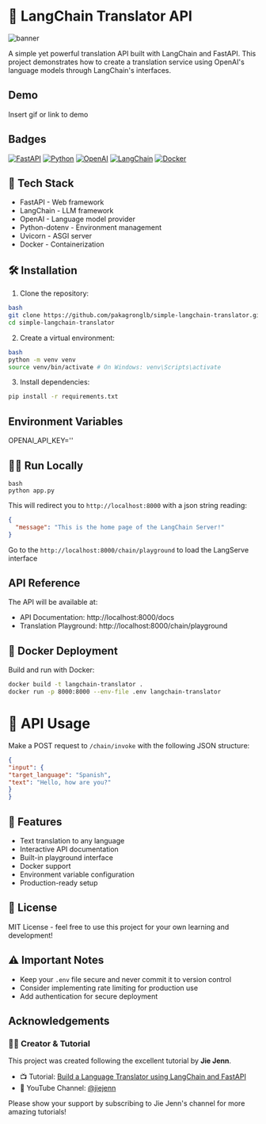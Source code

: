 
# 🦜 LangChain Translator API

![banner](./langserve-playground.gif)

A simple yet powerful translation API built with LangChain and FastAPI. This project demonstrates how to create a translation service using OpenAI's language models through LangChain's interfaces.


## Demo

Insert gif or link to demo


## Badges

[![FastAPI](https://img.shields.io/badge/FastAPI-005571?style=for-the-badge&logo=fastapi)](https://fastapi.tiangolo.com/)
[![Python](https://img.shields.io/badge/python-3.12-blue.svg?style=for-the-badge&logo=python&logoColor=white)](https://www.python.org)
[![OpenAI](https://img.shields.io/badge/OpenAI-412991?style=for-the-badge&logo=openai&logoColor=white)](https://openai.com)
[![LangChain](https://img.shields.io/badge/🦜_LangChain-white?style=for-the-badge)](https://www.langchain.com/)
[![Docker](https://img.shields.io/badge/docker-%230db7ed.svg?style=for-the-badge&logo=docker&logoColor=white)](https://www.docker.com/)


## 🚀 Tech Stack

- FastAPI - Web framework
- LangChain - LLM framework
- OpenAI - Language model provider
- Python-dotenv - Environment management
- Uvicorn - ASGI server
- Docker - Containerization


## 🛠️ Installation

1. Clone the repository:
```bash
bash
git clone https://github.com/pakagronglb/simple-langchain-translator.git
cd simple-langchain-translator
```

2. Create a virtual environment:
```bash
bash
python -m venv venv
source venv/bin/activate # On Windows: venv\Scripts\activate
```

3. Install dependencies:
```bash
pip install -r requirements.txt
```


    
## Environment Variables

OPENAI_API_KEY=''



## 🏃‍♂️ Run Locally

```
bash
python app.py
```
This will redirect you to `http://localhost:8000` with a json string reading:
```json
{
  "message": "This is the home page of the LangChain Server!"
}
```
Go to the `http://localhost:8000/chain/playground` to load the LangServe interface

## API Reference

The API will be available at:
- API Documentation: http://localhost:8000/docs
- Translation Playground: http://localhost:8000/chain/playground

## 🐳 Docker Deployment

Build and run with Docker:

```bash
docker build -t langchain-translator .
docker run -p 8000:8000 --env-file .env langchain-translator
```

# 📝 API Usage

Make a POST request to `/chain/invoke` with the following JSON structure:
```json
{
"input": {
"target_language": "Spanish",
"text": "Hello, how are you?"
}
}
```


## 🌟 Features

- Text translation to any language
- Interactive API documentation
- Built-in playground interface
- Docker support
- Environment variable configuration
- Production-ready setup


## 📄 License

MIT License - feel free to use this project for your own learning and development!

## ⚠️ Important Notes

- Keep your `.env` file secure and never commit it to version control
- Consider implementing rate limiting for production use
- Add authentication for secure deployment


## Acknowledgements

### 👨‍🏫 Creator & Tutorial

This project was created following the excellent tutorial by **Jie Jenn**. 
- 📺 Tutorial: [Build a Language Translator using LangChain and FastAPI](https://www.youtube.com/watch?v=sBMsfDbrLXY)
- 🎥 YouTube Channel: [@jiejenn](https://www.youtube.com/@jiejenn)

Please show your support by subscribing to Jie Jenn's channel for more amazing tutorials!

